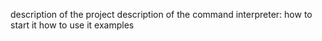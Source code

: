 description of the project
description of the command interpreter:
	how to start it
	how to use it
	examples
